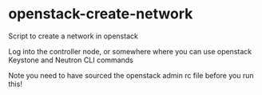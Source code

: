 # openstack-create-network
Script to create a network in openstack

Log into the controller node, or somewhere where you can use openstack Keystone and Neutron CLI commands

Note you need to have sourced the openstack admin rc file before you run this!
